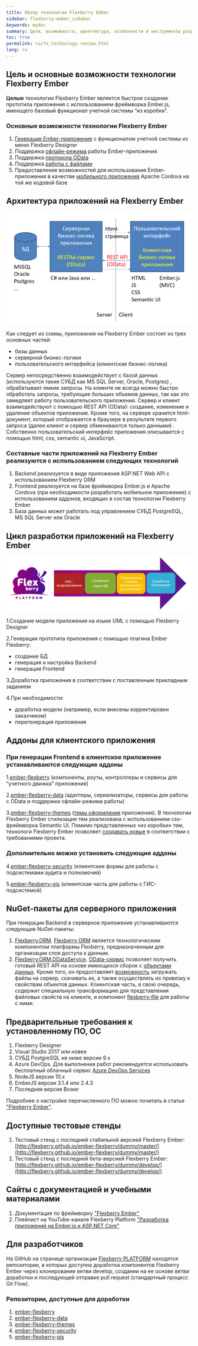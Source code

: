 ```yaml
---
title: Обзор технологии Flexberry Ember
sidebar: flexberry-ember_sidebar
keywords: mydoc
summary: Цели, возможности, архетектура, особенности и инструменты разработки Flexberry Ember
toc: true
permalink: ru/fe_technology-review.html
lang: ru
---
```


## Цель и основные возможности технологии Flexberry Ember

**Целью** технологии Flexberry Ember является быстрое создание прототипа приложения с использованием фреймворка Ember.js, имеющего базовый функционал учетной системы “из коробки”.

### Основные возможности технологии Flexberry Ember

1. [Генерация Ember-приложения](https://flexberry.github.io/ru/ef_generator.html) с функционалом учетной системы из меню Flexberry Designer
2. Поддержка [офлайн-режима](https://flexberry.github.io/ru/efd_offline.html) работы Ember-приложения
3. Поддержка [протокола OData](https://flexberry.github.io/ru/efd_odata.html)
4. Поддержка [работы с файлами](https://flexberry.github.io/ru/efd_work-files.html)
5. Предоставление возможностей для использования Ember-приложения в качестве [мобильного приложения](https://flexberry.github.io/ru/ef_cordova.html) Apache Cordova на той же кодовой базе

## Архитектура приложений на Flexberry Ember

![Архитектура приложений](/images/pages/products/flexberry-ember/ember-flexberry/getting-started/application-architecture.png)

Как следует из схемы, приложения на Flexberry Ember состоят из трех основных частей:

* базы данных
* серверной бизнес-логики
* пользовательского интерфейса (клиентская бизнес-логика)

Сервер непосредственно взаимодействует с базой данных (используются такие СУБД как MS SQL Server, Oracle, Postgres) , обрабатывает емкие запросы. На клиенте не всегда можно быстро обработать запросы, требующие больших объемов данных, так как это замедляет работу пользовательского приложения.
Сервер и клиент взаимодействуют с помощью REST API (OData): создание, изменение и удаление объектов приложения. Кроме того, на сервере хранится html-документ, который отображается в браузере в результате первого запроса (далее клиент и сервер обмениваются только данными) . Собственно пользовательский интерфейс приложения описывается с помощью html, css, semantic ui, JavaScript.

### Составные части приложений на Flexberry Ember реализуются с использованием следующих технологий

1. Backend реализуется в виде приложения ASP.NET Web API с использованием  Flexberry ORM
2. Frontend реализуется на базе фреймворка Ember.js и Apache Cordova (при необходимости разработать мобильное приложение) с использованием аддонов, входящих в состав технологии Flexberry Ember
3. База данных может работать под управлением СУБД PostgreSQL, MS SQL Server или Oracle

## Цикл разработки приложений на Flexberry Ember

![Цикл разработки приложений](/images/pages/products/flexberry-ember/ember-flexberry/getting-started/application-development-cycle.png)

1.Создание модели приложения на языке UML с помощью Flexberry Designer

2.Генерация прототипа приложения с помощью плагина Ember Flexberry:

* создание БД
* генерация и настройка Backend
* генерация Frontend

3.Доработка приложения в соответствии с поставленным прикладным заданием

4.При необходимости:

* доработка модели (например, если внесены корректировки заказчиком)
* перегенерация приложения

## Аддоны для клиентского приложения

### При генерации Frontend в клиентское приложение устанавливаются следующие аддоны

1.[ember-flexberry](https://github.com/Flexberry/ember-flexberry) (компоненты, роуты, контроллеры и сервисы для “учетного движка” приложения)

2.[ember-flexberry-data](https://github.com/Flexberry/ember-flexberry-data) (адаптеры, сериализаторы, сервисы для работы с OData и поддержки офлайн-режима работы)

3.[ember-flexberry-themes](https://github.com/Flexberry/ember-flexberry-themes) ([темы оформления](https://flexberry.github.io/ru/ef_supported_themes.html) приложения). В технологии Flexberry Ember  стилизация тем реализована с использованием  css-фреймворка Semantic UI. Помимо представленных «из коробки» тем, технологи Flexberry Ember позволяет [создавать новые](https://flexberry.github.io/ru/ef_themes_creating.html) в соответствии с требованиями проекта.

### Дополнительно можно установить следующие аддоны

4.[ember-flexberry-security](https://github.com/Flexberry/ember-flexberry-security) (клиентские формы для работы с подсистемами аудита и полномочий)

5.[ember-flexberry-gis](https://github.com/Flexberry/ember-flexberry-gis) (клиентская часть для работы с ГИС-подсистемой)

## NuGet-пакеты для серверного приложения

При генерации Backend в серверное приложение устанавливаются следующие NuGet-пакеты:

1. [Flexberry.ORM](https://www.nuget.org/packages/NewPlatform.Flexberry.ORM). [Flexberry ORM](https://flexberry.github.io/ru/fo_landing_page.html) является технологическим компонентом платформы Flexberry, предназначенным для организации слоя доступа к данным.
2. [Flexberry.ORM.ODataService](https://www.nuget.org/packages/NewPlatform.Flexberry.ORM.ODataService). [OData-сервис](https://flexberry.github.io/ru/fo_orm-odata-service.html) позволяет получить готовый REST API на основе имеющихся сборок с [объектами данных](https://flexberry.github.io/ru/fo_data-object.html). Кроме того, он предоставляет [возможность](https://flexberry.github.io/ru/efd_work-files.html) загружать файлы на сервер, скачивать их, а также осуществлять их привязку к свойствам объектов данных. Клиентская часть, в свою очередь, содержит специальную трансформацию для представления файловых свойств на клиенте, и компонент [flexberry-file](https://flexberry.github.io/ru/ef_file.html) для работы с ними.

## Предварительные требования к установленному ПО, ОС

1. Flexberry Designer
2. Visual Studio 2017 или новее
3. СУБД PostgreSQL не ниже версии 9.x
4. Azure DevOps. Для выполнения работ рекомендуется использовать бесплатный облачный сервис [Azure DevOps Services](https://azure.microsoft.com/ru-ru/services/devops/)
5. NodeJS версии 10.х
6. EmberJS версии 3.1.4 или 2.4.3
7. Последняя версия Bower

Подробнее о настройке перечисленного ПО можно почитать в статье ["Flexberry Ember"](https://flexberry.github.io/ru/fe_landing_page.html).

## Доступные тестовые стенды

1. Тестовый стенд с последней стабильной версией Flexberry Ember: [http://flexberry.github.io/ember-flexberry/dummy/master/](http://flexberry.github.io/ember-flexberry/dummy/master/)
2. Тестовый стенд с последней бета-версией Flexberry Ember: [http://flexberry.github.io/ember-flexberry/dummy/develop/](http://flexberry.github.io/ember-flexberry/dummy/develop/)

## Сайты с документацией и учебными материалами

1. Документация по фреймворку  ["Flexberry Ember"](https://flexberry.github.io/ru/fe_landing_page.html)
2. Плейлист на YouTube-канале Flexberry Platform ["Разработка приложений на Ember.js и ASP.NET Core"](https://www.youtube.com/playlist?list=PLlhqsC7hBaScz0kuH8ZbA8b5tnA2C3xzF)

## Для разработчиков

На GitHub на странице организации [Flexberry PLATFORM](https://github.com/Flexberry/) находятся  репозитории, в которых доступна доработка компонентов Flexberry Ember через клонирование ветви develop, создании на ее основе ветви доработки и последующей отправке pull request (стандартный процесс Git Flow).

### Репозитории, доступные для доработки

1. [ember-flexberry](https://github.com/Flexberry/ember-flexberry)
2. [ember-flexberry-data](https://github.com/Flexberry/ember-flexberry-data)
3. [ember-flexberry-themes](https://github.com/Flexberry/ember-flexberry-themes)
4. [ember-flexberry-security](https://github.com/Flexberry/ember-flexberry-security)
5. [ember-flexberry-gis](https://github.com/Flexberry/ember-flexberry-gis)
